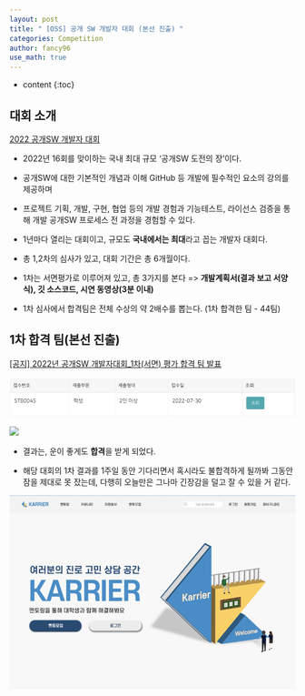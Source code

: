 ```yaml
---
layout: post
title: " [OSS] 공개 SW 개발자 대회 (본선 진출) "
categories: Competition
author: fancy96
use_math: true
---
```

* content
{:toc}


## 대회 소개

[2022 공개SW 개발자 대회](https://www.oss.kr/dev_competition)

* 2022년 16회를 맞이하는 국내 최대 규모 ‘공개SW 도전의 장’이다.

* 공개SW에 대한 기본적인 개념과 이해 GitHub 등 개발에 필수적인 요소의 강의를 제공하며

* 프로젝트 기획, 개발, 구현, 협업 등의 개발 경험과 기능테스트, 라이선스 검증을 통해 개발 공개SW 프로세스 전 과정을 경험할 수 있다.

* 1년마다 열리는 대회이고, 규모도 **국내에서는 최대**라고 꼽는 개발자 대회다.

* 총 1,2차의 심사가 있고, 대회 기간은 총 6개월이다.

* 1차는 서면평가로 이루어져 있고, 총 3가지를 본다 => **개발계획서(결과 보고 서양식), 깃 소스코드, 시연 동영상(3분 이내)**

* 1차 심사에서 합격팀은 전체 수상의 약 2배수를 뽑는다. (1차 합격한 팀 - 44팀)

## 1차 합격 팀(본선 진출)

[[공지]  2022년 공개SW 개발자대회_1차(서면) 평가 합격 팀 발표](https://www.oss.kr/dev_competition_notice/show/530e64c9-b681-442f-b140-2aeb26810cc3?page=1)

![](/assets/img/competition/oss_pass.png)

![](/assets/img/competition/oss)

* 결과는, 운이 좋게도 **합격**을 받게 되었다.

* 해당 대회의 1차 결과를 1주일 동안 기다리면서 혹시라도 불합격하게 될까봐 그동안 잠을 제대로 못 잤는데, 다행히 오늘만은 그나마 긴장감을 덜고 잘 수 있을 거 같다.

![](/assets/img/competition/oss_karrier_homepage.png)
